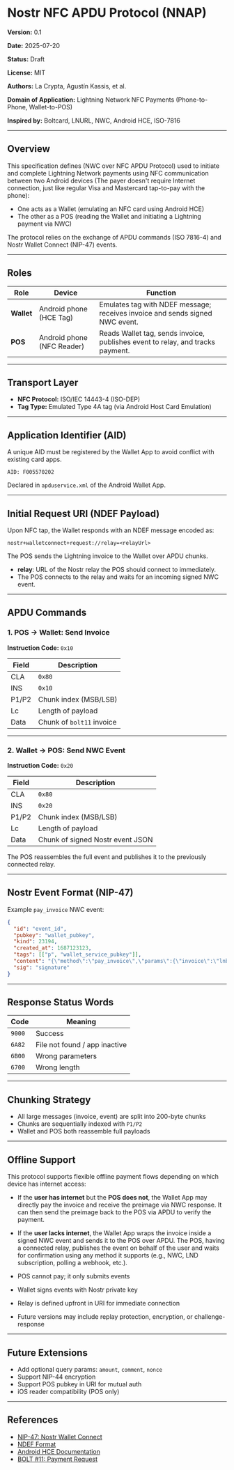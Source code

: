 # Nostr NFC APDU Protocol (NNAP)

**Version:** 0.1

**Date:** 2025-07-20

**Status:** Draft

**License:** MIT

**Authors:** La Crypta, Agustín Kassis, et al.

**Domain of Application:** Lightning Network NFC Payments (Phone-to-Phone, Wallet-to-POS)

**Inspired by:** Boltcard, LNURL, NWC, Android HCE, ISO-7816

---

## Overview

This specification defines (NWC over NFC APDU Protocol) used to initiate and complete Lightning Network payments using NFC communication between two Android devices (The payer doesn't require Internet connection, just like regular Visa and Mastercard tap-to-pay with the phone):

* One acts as a Wallet (emulating an NFC card using Android HCE)
* The other as a POS (reading the Wallet and initiating a Lightning payment via NWC)

The protocol relies on the exchange of APDU commands (ISO 7816-4) and Nostr Wallet Connect (NIP-47) events.

---

## Roles

| Role       | Device                     | Function                                                                       |
| ---------- | -------------------------- | ------------------------------------------------------------------------------ |
| **Wallet** | Android phone (HCE Tag)    | Emulates tag with NDEF message; receives invoice and sends signed NWC event.   |
| **POS**    | Android phone (NFC Reader) | Reads Wallet tag, sends invoice, publishes event to relay, and tracks payment. |

---

## Transport Layer

* **NFC Protocol:** ISO/IEC 14443-4 (ISO-DEP)
* **Tag Type:** Emulated Type 4A tag (via Android Host Card Emulation)

---

## Application Identifier (AID)

A unique AID must be registered by the Wallet App to avoid conflict with existing card apps.

```hex
AID: F005570202
```

Declared in `apduservice.xml` of the Android Wallet App.

---

## Initial Request URI (NDEF Payload)

Upon NFC tap, the Wallet responds with an NDEF message encoded as:

```
nostr+walletconnect+request://relay=<relayUrl>
```

The POS sends the Lightning invoice to the Wallet over APDU chunks.

* **relay**: URL of the Nostr relay the POS should connect to immediately.
* The POS connects to the relay and waits for an incoming signed NWC event.

---

## APDU Commands

### 1. POS → Wallet: Send Invoice

**Instruction Code:** `0x10`

| Field | Description               |
| ----- | ------------------------- |
| CLA   | `0x80`                    |
| INS   | `0x10`                    |
| P1/P2 | Chunk index (MSB/LSB)     |
| Lc    | Length of payload         |
| Data  | Chunk of `bolt11` invoice |

---

### 2. Wallet → POS: Send NWC Event

**Instruction Code:** `0x20`

| Field | Description                      |
| ----- | -------------------------------- |
| CLA   | `0x80`                           |
| INS   | `0x20`                           |
| P1/P2 | Chunk index (MSB/LSB)            |
| Lc    | Length of payload                |
| Data  | Chunk of signed Nostr event JSON |

The POS reassembles the full event and publishes it to the previously connected relay.

---

## Nostr Event Format (NIP-47)

Example `pay_invoice` NWC event:

```json
{
  "id": "event_id",
  "pubkey": "wallet_pubkey",
  "kind": 23194,
  "created_at": 1687123123,
  "tags": [["p", "wallet_service_pubkey"]],
  "content": "{\"method\":\"pay_invoice\",\"params\":{\"invoice\":\"lnbc1...\",\"comment\":\"POS via NFC\"}}",
  "sig": "signature"
}
```

---

## Response Status Words

| Code   | Meaning                       |
| ------ | ----------------------------- |
| `9000` | Success                       |
| `6A82` | File not found / app inactive |
| `6B00` | Wrong parameters              |
| `6700` | Wrong length                  |

---

## Chunking Strategy

* All large messages (invoice, event) are split into 200-byte chunks
* Chunks are sequentially indexed with `P1/P2`
* Wallet and POS both reassemble full payloads

---

## Offline Support

This protocol supports flexible offline payment flows depending on which device has internet access:

* If the **user has internet** but the **POS does not**, the Wallet App may directly pay the invoice and receive the preimage via NWC response. It can then send the preimage back to the POS via APDU to verify the payment.

* If the **user lacks internet**, the Wallet App wraps the invoice inside a signed NWC event and sends it to the POS over APDU. The POS, having a connected relay, publishes the event on behalf of the user and waits for confirmation using any method it supports (e.g., NWC, LND subscription, polling a webhook, etc.).

* POS cannot pay; it only submits events

* Wallet signs events with Nostr private key

* Relay is defined upfront in URI for immediate connection

* Future versions may include replay protection, encryption, or challenge-response

---

## Future Extensions

* Add optional query params: `amount`, `comment`, `nonce`
* Support NIP-44 encryption
* Support POS pubkey in URI for mutual auth
* iOS reader compatibility (POS only)

---

## References

* [NIP-47: Nostr Wallet Connect](https://github.com/nostr-protocol/nips/blob/master/47.md)
* [NDEF Format](https://nfc-forum.org/our-work/specification/specifications/)
* [Android HCE Documentation](https://developer.android.com/guide/topics/connectivity/nfc/hce)
* [BOLT #11: Payment Request](https://github.com/lightning/bolts/blob/master/11-payment-encoding.md)
